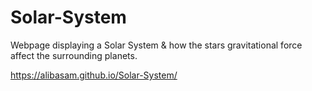 # Solar-System

Webpage displaying a Solar System & how the stars gravitational force affect the surrounding planets.

https://alibasam.github.io/Solar-System/
